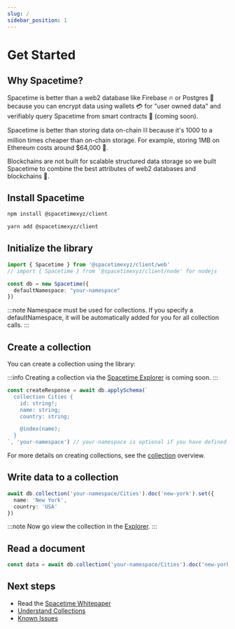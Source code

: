 ```yaml
---
slug: /
sidebar_position: 1
---
```


# Get Started

## Why Spacetime?

Spacetime is better than a web2 database like Firebase 🔥 or Postgres 🐘 because you can encrypt data using wallets 💳 for "user owned data" and verifiably query Spacetime from smart contracts 📜 (coming soon).

Spacetime is better than storing data on-chain ⛓ because it's 1000 to a million times cheaper than on-chain storage. For example, storing 1MB on Ethereum costs around $64,000 💸. 


Blockchains are not built for scalable structured data storage so we built Spacetime to combine the best attributes of web2 databases and blockchains 🤗.

## Install Spacetime

```bash
npm install @spacetimexyz/client
```
```bash
yarn add @spacetimexyz/client
```


## Initialize the library

```ts
import { Spacetime } from '@spacetimexyz/client/web'
// import { Spacetime } from '@spacetimexyz/client/node' for nodejs

const db = new Spacetime({
  defaultNamespace: "your-namespace"
})
```

:::note
Namespace must be used for collections. If you specify a defaultNamespace, it will be automatically added for you for all collection calls.
:::

## Create a collection

You can create a collection using the library:

:::info
Creating a collection via the [Spacetime Explorer](https://explorer.testnet.spacetime.xyz) is coming soon.
:::

```ts
const createResponse = await db.applySchema(`
  collection Cities {
    id: string!;
    name: string;
    country: string;

    @index(name);
  }
`, 'your-namespace') // your-namespace is optional if you have defined a default namespace
```

For more details on creating collections, see the [collection](/collections) overview.

## Write data to a collection

```ts
await db.collection('your-namespace/Cities').doc('new-york').set({ 
  name: 'New York',
  country: 'USA'
})
```

:::note
Now go view the collection in the [Explorer](https://explorer.testnet.spacetime.xyz).
:::

## Read a document

```ts
const data = await db.collection('your-namespace/Cities').doc('new-york').get()
```

## Next steps

* Read the [Spacetime Whitepaper](https://bit.ly/spctmwp)
* [Understand Collections](/read)
* [Known Issues](/known-issues)